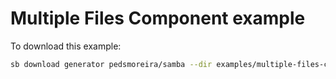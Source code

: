 # Multiple Files Component example

To download this example:

```bash
sb download generator pedsmoreira/samba --dir examples/multiple-files-component
```
